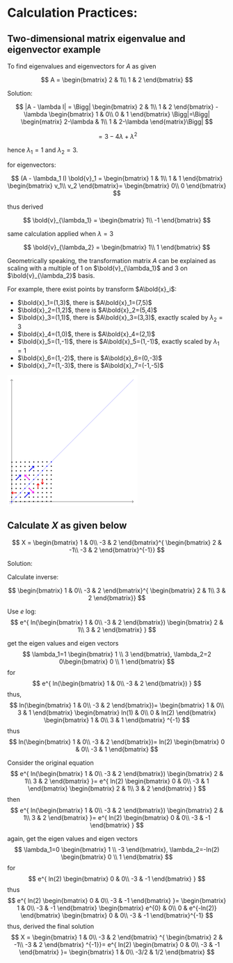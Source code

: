 # Calculation Practices:

## Two-dimensional matrix eigenvalue and eigenvector example

To find eigenvalues and eigenvectors for $A$ as given

$$
A =
\begin{bmatrix}
2 & 1\\
1 & 2
\end{bmatrix}
$$

Solution:

$$
|A - \lambda I| = \Bigg|
\begin{bmatrix}
2 & 1\\
1 & 2
\end{bmatrix} -
\lambda
\begin{bmatrix}
1 & 0\\
0 & 1
\end{bmatrix} \Bigg|=\Bigg|
\begin{matrix}
2-\lambda & 1\\
1 & 2-\lambda
\end{matrix}\Bigg|
$$

$$= 3 - 4 \lambda + \lambda^2
$$

hence
$\lambda_1 = 1$ and $\lambda_2 = 3$.

for eigenvectors:

$$
(A - \lambda_1 I) \bold{v}_1 =
\begin{bmatrix}
1 & 1\\
1 & 1
\end{bmatrix}
\begin{bmatrix}
v_1\\
v_2
\end{bmatrix}=
\begin{bmatrix}
0\\
0
\end{bmatrix}
$$

thus derived

$$
\bold{v}_{\lambda_1} =
\begin{bmatrix}
1\\
-1
\end{bmatrix}
$$

same calculation applied when $\lambda = 3$

$$
\bold{v}_{\lambda_2} =
\begin{bmatrix}
1\\
1
\end{bmatrix}
$$

Geometrically speaking, the transformation matrix $A$ can be explained as scaling with a multiple of $1$ on $\bold{v}_{\lambda_1}$ and $3$ on $\bold{v}_{\lambda_2}$ basis.

For example, there exist points by transform $A\bold{x}_i$:

* $\bold{x}_1=(1,3)$, there is $A\bold{x}_1=(7,5)$
* $\bold{x}_2=(1,2)$, there is $A\bold{x}_2=(5,4)$
* $\bold{x}_3=(1,1)$, there is $A\bold{x}_3=(3,3)$, exactly scaled by $\lambda_2=3$
* $\bold{x}_4=(1,0)$, there is $A\bold{x}_4=(2,1)$
* $\bold{x}_5=(1,-1)$, there is $A\bold{x}_5=(1,-1)$, exactly scaled by $\lambda_1=1$
* $\bold{x}_6=(1,-2)$, there is $A\bold{x}_6=(0,-3)$
* $\bold{x}_7=(1,-3)$, there is $A\bold{x}_7=(-1,-5)$

![alt text](imgs/Eigenvectors_transformation.gif "Eigenvectors_transformation")

## Calculate $X$ as given below

$$
X =
\begin{bmatrix}
1 & 0\\
-3 & 2
\end{bmatrix}^{ \begin{bmatrix}
2 & -1\\
-3 & 2
\end{bmatrix}^{-1}}
$$

Solution:

Calculate inverse:

$$
\begin{bmatrix}
1 & 0\\
-3 & 2
\end{bmatrix}^{
\begin{bmatrix}
2 & 1\\
3 & 2
\end{bmatrix}}
$$

Use $e$ log:
$$
e^{
ln(\begin{bmatrix}
1 & 0\\
-3 & 2
\end{bmatrix})
\begin{bmatrix}
2 & 1\\
3 & 2
\end{bmatrix}
}
$$

get the eigen values and eigen vectors 
$$
\lambda_1=1
\begin{bmatrix}
1 \\
3 
\end{bmatrix},
\lambda_2=2
0\begin{bmatrix}
0 \\
1 
\end{bmatrix}
$$
for
$$
e^{
ln(\begin{bmatrix}
1 & 0\\
-3 & 2
\end{bmatrix})
} 
$$
thus,
$$
ln(\begin{bmatrix}
1 & 0\\
-3 & 2
\end{bmatrix})=
\begin{bmatrix}
1 & 0\\
3 & 1
\end{bmatrix}
\begin{bmatrix}
ln(1) & 0\\
0 & ln(2)
\end{bmatrix}
\begin{bmatrix}
1 & 0\\
3 & 1
\end{bmatrix}
^{-1}
$$
thus
$$
ln(\begin{bmatrix}
1 & 0\\
-3 & 2
\end{bmatrix})=
ln(2)
\begin{bmatrix}
0 & 0\\
-3 & 1
\end{bmatrix}
$$

Consider the original equation
$$
e^{
ln(\begin{bmatrix}
1 & 0\\
-3 & 2
\end{bmatrix})
\begin{bmatrix}
2 & 1\\
3 & 2
\end{bmatrix}
}=
e^{
ln(2)
\begin{bmatrix}
0 & 0\\
-3 & 1
\end{bmatrix}
\begin{bmatrix}
2 & 1\\
3 & 2
\end{bmatrix}
}
$$
then
$$
e^{
ln(\begin{bmatrix}
1 & 0\\
-3 & 2
\end{bmatrix})
\begin{bmatrix}
2 & 1\\
3 & 2
\end{bmatrix}
}=
e^{
ln(2)
\begin{bmatrix}
0 & 0\\
-3 & -1
\end{bmatrix}
}
$$

again, get the eigen values and eigen vectors 
$$
\lambda_1=0
\begin{bmatrix}
1 \\
 -3
\end{bmatrix},
\lambda_2=-ln(2)
\begin{bmatrix}
0 \\
1 
\end{bmatrix}
$$
for
$$
e^{
ln(2)
\begin{bmatrix}
0 & 0\\
-3 & -1
\end{bmatrix}
}
$$
thus
$$
e^{
ln(2)
\begin{bmatrix}
0 & 0\\
-3 & -1
\end{bmatrix}
}=
\begin{bmatrix}
1 & 0\\
-3 & -1
\end{bmatrix}
\begin{bmatrix}
e^{0} & 0\\
0 & e^{-ln(2)}
\end{bmatrix}
\begin{bmatrix}
0 & 0\\
-3 & -1
\end{bmatrix}^{-1}
$$
thus, derived the final solution
$$
X = 
\begin{bmatrix}
1 & 0\\
-3 & 2
\end{bmatrix}
^{
\begin{bmatrix}
2 & -1\\
-3 & 2
\end{bmatrix}
^{-1}}=
e^{
ln(2)
\begin{bmatrix}
0 & 0\\
-3 & -1
\end{bmatrix}
}=
\begin{bmatrix}
1 & 0\\
-3/2 & 1/2
\end{bmatrix}
$$